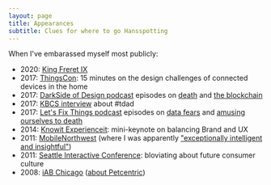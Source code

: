 ```yaml
---
layout: page
title: Appearances
subtitle: Clues for where to go Hansspotting
---
```


When I've embarassed myself most publicly:

- 2020: [King Freret IX](./mardi-gras-2020/)
- 2017: [ThingsCon](https://www.thingscon.nl/sessions/ring-ring-whos/): 15 minutes on the design challenges of connected devices in the home
- 2017: [DarkSide of Design podcast](https://www.raftcollective.com/thinking/dark-side-of-design/) episodes on [death](https://www.stitcher.com/podcast/raft-collective/dark-side-of-design/e/52143426) and [the blockchain](https://www.stitcher.com/podcast/raft-collective/dark-side-of-design/e/52260789)
- 2017: [KBCS interview](http://kbcs.fm/2017/03/17/un-mute-the-commute-transit-driver-appreciation-day/) about #tdad
- 2017: [Let's Fix Things podcast](https://raftcollective.com/podcast/) episodes on [data fears](http://www.stitcher.com/podcast/raft-collective/lets-fix-things/e/lets-fix-things-33-were-still-paranoid-but-thats-ok-with-49320407) and [amusing ourselves to death](http://www.stitcher.com/podcast/raft-collective/lets-fix-things/e/lets-fix-things-36-walking-into-the-burning-building-of-convenience-49563906)
- 2014: [Knowit Experienceit](https://www.knowit.no/events/?eventtype=11858): mini-keynote on balancing Brand and UX
- 2011: [MobileNorthwest](http://www.infoworld.com/article/2621680/html5/html5-not-yet-solving-mobile-dev-issues.html) (where I was apparently ["exceptionally intelligent and insightful"](http://whatsyourideaoftomorrow.blogspot.nl/2011/05/mobile-norhwest-conf-teleca-presented.html))
- 2011: [Seattle Interactive Conference](./sic-2011/): bloviating about future consumer culture
- 2008: [iAB Chicago](https://archive.iab.com/iab.atlasworks.com/events_training/lfpm2008/agenda.html) ([about Petcentric](https://web.archive.org/web/20080330224457/http://featuresblogs.chicagotribune.com/eric2_0/2008/03/social-networki.html))
